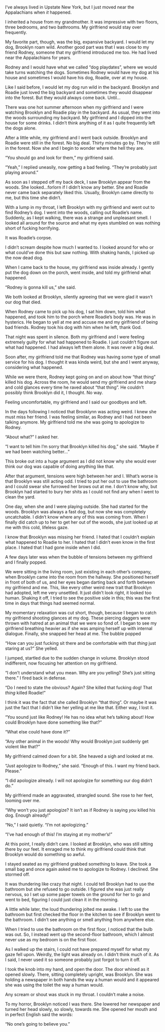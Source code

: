  

I’ve always lived in Upstate New York, but I just moved near the Appalachians when *it* happened. 

I inherited a house from my grandmother. It was impressive with two floors, three bedrooms, and two bathrooms. My girlfriend would stay over frequently.

My favorite part, though, was the big, expansive backyard. I would let my dog, Brooklyn roam wild. Another good part was that I was close to my friend Rodney, someone that my girlfriend introduced me too. He had lived near the Appalachians for years. 

Rodney and I would have what we called “dog playdates”, where we would take turns watching the dogs. Sometimes Rodney would have my dog at his house and sometimes I would have his dog, Roadie, over at my house. 

Like I said before, I would let my dog run wild in the backyard. Brooklyn and Roadie just loved the big backyard and sometimes they would disappear into the forest. But they would always come back. Until…

There was one hot summer afternoon when my girlfriend and I were watching Brooklyn and Roadie play in the backyard. As usual, they went into the woods surrounding my backyard. My girlfriend and I dipped into the house for some drinks. I didn’t think anything of it as I quite frequently left the dogs alone. 

After a little while, my girlfriend and I went back outside. Brooklyn and Roadie were still in the forest. No big deal. Thirty minutes go by. They’re still in the forest. Now she and I begin to wonder where the hell they are.

“You should go and look for them,” my girlfriend said.

“Yeah,” I replied uneasily, now getting a bad feeling. “They’re probably just playing around.”

As soon as I stepped off my back deck, I saw Brooklyn appear from the woods. She looked…forlorn if I didn’t know any better. She and Roadie never came back separately liked this. Usually, Brooklyn came directly to me, but this time she didn’t.

With a lump in my throat, I left Brooklyn with my girlfriend and went out to find Rodney’s dog. I went into the woods, calling out Roadie’s name. Suddenly, as I kept walking, there was a strange and unpleasant smell. I looked all around for the source and what my eyes stumbled on was nothing short of fucking horrifying.

It was Roadie’s corpse.

I didn’t scream despite how much I wanted to. I looked around for who or what could’ve done this but saw nothing. With shaking hands, I picked up the now dead dog.

When I came back to the house, my girlfriend was inside already. I gently put the dog down on the porch, went inside, and told my girlfriend what happened. 

“Rodney is gonna kill us,” she said. 

We both looked at Brooklyn, silently agreeing that we were glad it wasn’t our dog that died. 

When Rodney came to pick up his dog, I sat him down, told him what happened, and took him to the porch where Roadie’s body was. He was in hysterics. He began to yell at me and accuse me and my girlfriend of being bad friends. Rodney took his dog with him when he left, thank God. 

That night was spent in silence. Both my girlfriend and I were feeling extremely guilty for what had happened to Roadie. I just couldn’t figure out what had happened. I had always left them alone. It was never a big deal. 

Soon after, my girlfriend told me that Rodney was having some type of small service for his dog. I thought it was kinda weird, but she and I went anyway, considering what happened.

While we were there, Rodney kept going on and on about how “that thing” killed his dog. Across the room, he would send my girlfriend and me sharp and cold glances every time he raved about “that thing”. He couldn’t possibly think Brooklyn did it, I thought. No way.

Feeling uncomfortable, my girlfriend and I said our goodbyes and left.

In the days following I noticed that Brooklynn was acting weird. I knew she must miss her friend. I was feeling similar, as Rodney and I had not been talking anymore. My girlfriend told me she was going to apologize to Rodney.

“About what?” I asked her.

“I want to tell him I’m sorry that Brooklyn killed his dog,” she said. “Maybe if we had been watching better…”

This broke out into a huge argument as I did not know why she would ever think our dog was capable of doing anything like that. 

After that argument, tensions were high between her and I. What’s worse is that Brooklyn was still acting odd. I tried to put her out to use the bathroom and I could swear she furrowed her brows out at me. I don’t know why, but Brooklyn had started to bury her shits as I could not find any when I went to clean the yard.

One day, when she and I were playing outside. She had started for the woods. Brooklyn was always a fast dog, but now she was completely uncatchable. I didn’t know where any of this was coming from. When I finally did catch up to her to get her out of the woods, she just looked up at me with this cold, lifeless gaze.

I know that Brooklyn was missing her friend. I hated that I couldn’t explain what happened to Roadie to her. I hated that I didn’t even know in the first place. I hated that I had gone inside when I did.  

A few days later was when the bubble of tensions between my girlfriend and I finally popped.  

We were sitting in the living room, just existing in each other’s company, when Brooklyn came into the room from the hallway. She positioned herself in front of both of us, and her eyes began darting back and forth between my girlfriend and me. This, like every other weird new trait that Brooklyn had adopted, left me very unsettled. It just didn’t look right, it looked too human. Shaking it off, I tried to see the positive side in this; this was the first time in days that things had seemed normal. 

My momentary relaxation was cut short, though, because I began to catch my girlfriend shooting glances at my dog. These piercing daggers were thrown with hatred at an animal that we were so fond of. I began to see my girlfriend breathing heavier as if she was amping herself up with internal dialogue. Finally, she snapped her head at me. The bubble popped

“How can you just fucking sit there and be comfortable with that *thing* just staring at us?” She yelled.

I jumped, startled due to the sudden change in volume. Brooklyn stood indifferent, now focusing her attention on my girlfriend.

“I don’t understand what you mean. Why are you yelling? She’s just sitting there.” I fired back in defense.

“Do I need to state the obvious? Again? She killed that fucking dog! That *thing* killed Roadie!”

I think it was the fact that she called Brooklyn “that thing”. Or maybe it was just the fact that I didn’t like her yelling at me like that. Either way, I lost it.

“You sound just like Rodney! He has no idea what he’s talking about! How could Brooklyn have done something like that?”

“What else could have done it?”

“Any other animal in the woods! Why would Brooklyn just suddenly get violent like that?”

My girlfriend calmed down for a bit. She heaved a sigh and looked at me.

“Just apologize to Rodney,” she said. “Enough of this. I want my friend back. Please.”

“I did apologize already. I will not apologize for something our dog didn’t do.”

My girlfriend made an aggravated, strangled sound. She rose to her feet, looming over me.

“Why won’t you just apologize? It isn’t as if Rodney is saying *you* killed his dog. Enough already!”

“No,” I said quietly. “I’m not apologizing.”

“I’ve had enough of this! I’m staying at my mother’s!”

At this point, I really didn’t care. I looked at Brooklyn, who was still sitting there by our feet. It enraged me to think my girlfriend could think that Brooklyn would do something so awful. 

I stayed seated as my girlfriend grabbed something to leave. She took a small bag and once again asked me to apologize to Rodney. I declined. She stormed off. 

It was thundering like crazy that night. I could tell Brooklyn had to use the bathroom but she refused to go outside. I figured she was just really nervous, so I set up some paper towels on the ground for her to go and went to bed, figuring I could just clean it in the morning.

A little while later, the loud thundering jolted me awake. I left to use the bathroom but first checked the floor in the kitchen to see if Brooklyn went to the bathroom. I didn’t see anything or smell anything from anywhere else. 

When I tried to use the bathroom on the first floor, I noticed that the bulb was out. So, I instead went up the second-floor bathroom, which I almost never use as my bedroom is on the first floor. 

As I walked up the stairs, I could not have prepared myself for what my gaze fell upon. Weirdly, the light was already on. I didn’t think much of it. As I said, I never used it so someone probably just forgot to turn it off.

I took the knob into my hand, and open the door. The door whined as it opened slowly. There, sitting completely upright, was Brooklyn. She was holding a newspaper in both hands the way a human would and it appeared she was using the toilet the way a human would. 

Any scream or shout was stuck in my throat. I couldn’t make a noise.

To my horror, Brooklyn noticed I was there. She lowered her newspaper and turned her head slowly, so slowly, towards me. She opened her mouth and in perfect English said the words:

“No one’s going to believe you.”